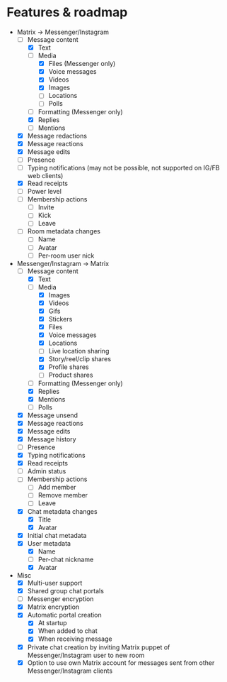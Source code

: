 # Features & roadmap

* Matrix → Messenger/Instagram
  * [ ] Message content
    * [x] Text
    * [ ] Media
      * [x] Files (Messenger only)
      * [x] Voice messages
      * [x] Videos
      * [x] Images
      * [ ] Locations
      * [ ] Polls
    * [ ] Formatting (Messenger only)
    * [x] Replies
    * [ ] Mentions
  * [x] Message redactions
  * [x] Message reactions
  * [x] Message edits
  * [ ] Presence
  * [ ] Typing notifications (may not be possible, not supported on IG/FB web clients)
  * [x] Read receipts
  * [ ] Power level
  * [ ] Membership actions
    * [ ] Invite
    * [ ] Kick
    * [ ] Leave
  * [ ] Room metadata changes
    * [ ] Name
    * [ ] Avatar
    * [ ] Per-room user nick
* Messenger/Instagram → Matrix
  * [ ] Message content
    * [x] Text
    * [ ] Media
      * [x] Images
      * [x] Videos
      * [x] Gifs
      * [x] Stickers
      * [x] Files
      * [x] Voice messages
      * [x] Locations
      * [ ] Live location sharing
      * [x] Story/reel/clip shares
      * [x] Profile shares
      * [ ] Product shares
    * [ ] Formatting (Messenger only)
    * [x] Replies
    * [x] Mentions
    * [ ] Polls
  * [x] Message unsend
  * [x] Message reactions
  * [x] Message edits
  * [x] Message history
  * [ ] Presence
  * [x] Typing notifications
  * [x] Read receipts
  * [ ] Admin status
  * [ ] Membership actions
    * [ ] Add member
    * [ ] Remove member
    * [ ] Leave
  * [x] Chat metadata changes
    * [x] Title
    * [x] Avatar
  * [x] Initial chat metadata
  * [x] User metadata
    * [x] Name
    * [ ] Per-chat nickname
    * [x] Avatar
* Misc
  * [x] Multi-user support
  * [x] Shared group chat portals
  * [ ] Messenger encryption
  * [x] Matrix encryption
  * [x] Automatic portal creation
    * [x] At startup
    * [x] When added to chat
    * [x] When receiving message
  * [x] Private chat creation by inviting Matrix puppet of Messenger/Instagram user to new room
  * [x] Option to use own Matrix account for messages sent from other Messenger/Instagram clients
